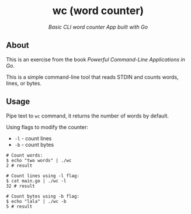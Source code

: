 <h1 align="center">wc (word counter)</h1>

*<p align="center">Basic CLI word counter App built with Go</p>*

## About

This is an exercise from the book _Powerful Command-Line Applications in Go_.

This is a simple command-line tool that reads STDIN and counts words, lines, or bytes.

## Usage

Pipe text to `wc` command, it returns the number of words by default.

Using flags to modify the counter:

- `-l` - count lines
- `-b` - count bytes

```
# Count words:
$ echo "two words" | ./wc
2 # result
```

```
# Count lines using -l flag:
$ cat main.go | ./wc -l
32 # result
```

```
# Count bytes using -b flag:
$ echo "lala" | ./wc -b
5 # result
```

